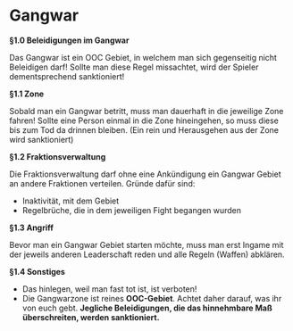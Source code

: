 # Gangwar

**§1.0 Beleidigungen im Gangwar**

Das Gangwar ist ein OOC Gebiet, in welchem man sich gegenseitig nicht Beleidigen darf! Sollte man diese Regel missachtet, wird der Spieler dementsprechend sanktioniert!

**§1.1 Zone**

Sobald man ein Gangwar betritt, muss man dauerhaft in die jeweilige Zone fahren! Sollte eine Person einmal in die Zone hineingehen, so muss diese bis zum Tod da drinnen bleiben. (Ein rein und Herausgehen aus der Zone wird sanktioniert)

**§1.2 Fraktionsverwaltung**

Die Fraktionsverwaltung darf ohne eine Ankündigung ein Gangwar Gebiet an andere Fraktionen verteilen. Gründe dafür sind:

* Inaktivität, mit dem Gebiet
* Regelbrüche, die in dem jeweiligen Fight begangen wurden

**§1.3 Angriff**

Bevor man ein Gangwar Gebiet starten möchte, muss man erst Ingame mit der jeweils anderen Leaderschaft reden und alle Regeln (Waffen) abklären.

**§1.4 Sonstiges**

* Das hinlegen, weil man fast tot ist, ist verboten!
* Die Gangwarzone ist reines **OOC-Gebiet**. Achtet daher darauf, was ihr von euch gebt. **Jegliche Beleidigungen, die das hinnehmbare Maß überschreiten, werden sanktioniert.**
